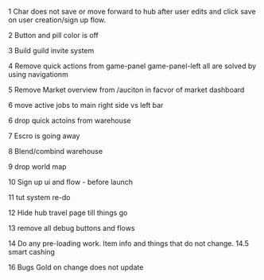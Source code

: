1 Char does not save or move forward to hub after user edits and click save on user creation/sign up flow.

2 Button and pill color is off

3 Build guild invite system

4 Remove quick actions from game-panel game-panel-left all are solved by using navigationm 

5 Remove Market overview from /auciton in facvor of market dashboard

6 move active jobs to main right side vs left bar

6 drop quick actoins from warehouse

7 Escro is going away

8 Blend/combind warehouse

9 drop world map

10 Sign up ui and flow - before launch

11 tut system re-do

12 Hide hub travel page till things go

13 remove all debug buttons and flows

14 Do any pre-loading work. Item info and things that do not change. 
14.5 smart cashing




16 Bugs
    Gold on change does not update 
